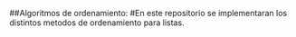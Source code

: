 ##Algoritmos de ordenamiento:
#En este repositorio se implementaran los distintos metodos de ordenamiento para listas.
